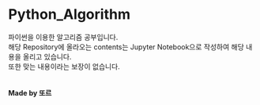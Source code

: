 # Python_Algorithm
파이썬을 이용한 알고리즘 공부입니다. <br>
해당 Repository에 올라오는 contents는 Jupyter Notebook으로 작성하여 해당 내용을 올리고 있습니다.<br>
또한 맞는 내용이라는 보장이 없습니다.<br>
<br><br><b>Made by 또르</b>
